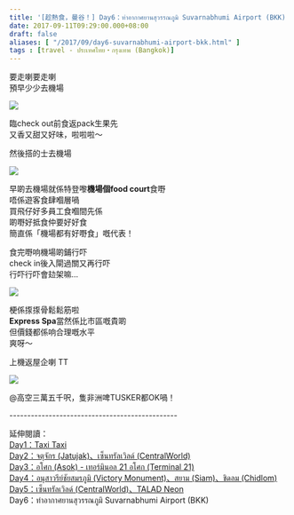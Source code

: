 ```yaml
---
title: '[趁熱食，曼谷！] Day6：ท่าอากาศยานสุวรรณภูมิ Suvarnabhumi Airport (BKK) '
date: 2017-09-11T09:29:00.000+08:00
draft: false
aliases: [ "/2017/09/day6-suvarnabhumi-airport-bkk.html" ]
tags : [travel - ประเทศไทย・กรุงเทพ (Bangkok)]
---
```


要走喇要走喇  
預早少少去機場  

[![](https://c1.staticflickr.com/5/4331/36530586111_de1fbe4613_z.jpg)](https://c1.staticflickr.com/5/4331/36530586111_de1fbe4613_z.jpg)

臨check out前食返pack生果先  
又香又甜又好味，啦啦啦～  
  
然後搭的士去機場  
  
  

[![](https://c1.staticflickr.com/5/4374/36669361225_55044ec7f4_z.jpg)](https://c1.staticflickr.com/5/4374/36669361225_55044ec7f4_z.jpg)

早啲去機場就係特登嚟**機場個food court**食嘢  
唔係遊客食肆嗰層喎  
買飛仔好多員工食嗰間先係  
啲嘢好抵食仲要好好食  
簡直係「機場都有好嘢食」嘅代表！  
  
食完嘢响機場啲鋪行吓  
check in後入閘過關又再行吓  
行吓行吓會攰架嘛...  
  
  

[![](https://c1.staticflickr.com/5/4377/36530808121_3852be88ee_z.jpg)](https://c1.staticflickr.com/5/4377/36530808121_3852be88ee_z.jpg)

梗係揼揼骨鬆鬆筋啦  
**Express Spa**當然係比市區嘅貴啲  
但價錢都係响合理嘅水平  
爽呀～  
  
上機返屋企喇 TT  
  
  

[![](https://c1.staticflickr.com/5/4358/36531047071_c989fb41bc_z.jpg)](https://c1.staticflickr.com/5/4358/36531047071_c989fb41bc_z.jpg)

@高空三萬五千呎，隻非洲啤TUSKER都OK喎！  
  
  
\-----------------------------------------------  
  
延伸閱讀：  
[Day1：Taxi Taxi](https://www.hidie.net/2017/09/day1taxi-taxi.html)  
[Day2：จตุจักร (Jatujak)、เซ็นทรัลเวิลด์ (CentralWorld)](https://www.hidie.net/2017/09/day2-jatujak-centralworld.html)  
[Day3：อโศก (Asok) - เทอร์มินอล 21 อโศก (Terminal 21)](https://www.hidie.net/2017/09/day3-asok-21-terminal-21.html)  
[Day4：อนุสาวรีย์ชัยสมรภูมิ (Victory Monument)、สยาม (Siam)、ชิดลม (Chidlom)](https://www.hidie.net/2017/09/day4-victory-monument-siam-chidlom.html)  
[Day5：เซ็นทรัลเวิลด์ (CentralWorld)、TALAD Neon](https://www.hidie.net/2017/09/day5-centralworldtalad-neon.html)  
Day6：ท่าอากาศยานสุวรรณภูมิ Suvarnabhumi Airport (BKK)